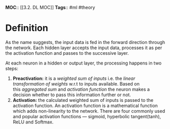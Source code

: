 **MOC**:: [[3.2. DL MOC]]
**Tags**:: #ml #theory

# Definition
As the name suggests, the input data is fed in the forward direction through the network. Each hidden layer accepts the input data, processes it as per the activation function and passes to the successive layer.

At each neuron in a hidden or output layer, the processing happens in two steps:
1.  **Preactivation:** it is a _weighted sum of inputs_ i.e. the _linear transformation of weights_ w.r.t to inputs available. Based on this _aggregated sum_ and _activation function_ the neuron makes a decision whether to pass this information further or not.
2.  **Activation:** the calculated weighted sum of inputs is passed to the activation function. An activation function is a mathematical function which adds non-linearity to the network. There are four commonly used and popular activation functions — sigmoid, hyperbolic tangent(tanh), ReLU and Softmax.
